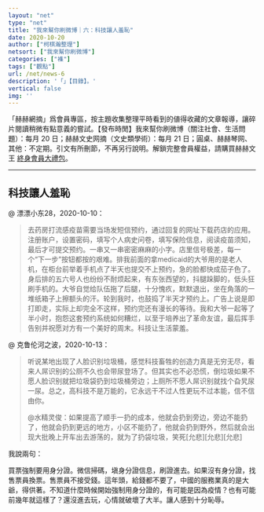 ```yaml
---
layout: "net"
type: "net"
title: "我來幫你刷微博｜六：科技讓人羞恥"
date: 2020-10-20
author: ["柯棋瀚整理"]
netsort: ["我來幫你刷微博"]
categories: ["襍"]
tags: ["觀點"]
url: /net/news-6
description: '「」【目錄】。'
vertical: false
img: ''
---
```


「赫赫網摘」爲會員專區，按主題收集整理平時看到的値得收藏的文章報導，讓碎片閱讀稍微有點意義的嘗試。【發布時閒】我來幫你刷微博（關注社會、生活問題）：每月 20 日；赫赫文史网摘（文史類學術）：每月 21 日；圓桌、赫赫琴网、其他：不定期。引文有所刪節，不再另行說明。解鎖完整會員權益，請購買赫赫文王 [終身會員大禮包](https://item.taobao.com/item.htm?id=629774535457)。

----

## 科技讓人羞恥

@ 漂漂小东28，2020-10-10：

> 去药房打流感疫苗需要当场发短信预约，通过回复的网址下载药店的应用。注册账户，设置密码，填写个人病史问卷，填写保险信息，阅读疫苗须知，最后才可提交预约。一串又一串密密麻麻的小字。店里信号极差，每一个“下一步”按钮都按的艰难。排我前面的拿medicaid的大爷用的是老人机，在柜台前举着手机点了半天也提交不上预约，急的脸都快成茄子色了。身后排的五六号人也纷纷不耐烦起来，有东张西望的，抖腿跺脚的，低头狂刷手机的。大爷自觉给队伍拖了后腿，十分愧疚，默默退出，坐在角落的一堆纸箱子上擦额头的汗。轮到我时，也鼓捣了半天才预约上。广告上说是即打即走，实际上却完全不这样，预约完还有漫长的等待。我和大爷一起等了半小时，抱怨这套预约系统如何糟烂，以至于培养出了革命友谊，最后挥手告别并祝愿对方有一个美好的周末。科技让生活蒙羞。

@ 克鲁伦河之波，2020-10-13：

> 听说某地出现了人脸识别垃圾桶，感觉科技畜牲的创造力真是无穷无尽，看来人屌识别的公厕不久也会带尿登场了。但其实也不必恐慌，倒垃圾如果不愿人脸识别就把垃圾袋扔到垃圾桶旁边；上厕所不愿人屌识别就找个旮旯尿一尿。总之，高科技不是万能的，它永远干不过人性更玩不过本能，信不信由你。 
>
> @水精灵俊：如果提高了顺手一扔的成本，他就会扔到旁边，旁边不能扔了，他就会扔到更远的地方，小区不能扔了，他就会扔到野外，然后就会出现大批晚上开车出去游荡的，就为了扔袋垃圾，笑死[允悲][允悲][允悲]

我說兩句：

買票強制要用身分證。微信掃碼，塡身分證信息，刷證進去。如果沒有身分證，找售票員換票。售票員不接受錢。這年頭，給錢都不要了，中國的服務業真的是大爺，得供著。不知道什麼時候開始強制用身分證的，有可能是因為疫情？也有可能前幾年就這樣了？還沒進去玩，心情就破壞了大半。讓人感到十分恥辱。
